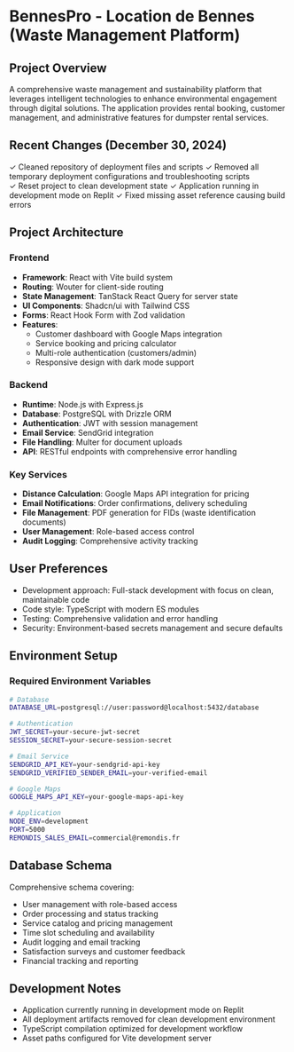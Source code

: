 # BennesPro - Location de Bennes (Waste Management Platform)

## Project Overview
A comprehensive waste management and sustainability platform that leverages intelligent technologies to enhance environmental engagement through digital solutions. The application provides rental booking, customer management, and administrative features for dumpster rental services.

## Recent Changes (December 30, 2024)
✓ Cleaned repository of deployment files and scripts
✓ Removed all temporary deployment configurations and troubleshooting scripts  
✓ Reset project to clean development state
✓ Application running in development mode on Replit
✓ Fixed missing asset reference causing build errors

## Project Architecture

### Frontend
- **Framework**: React with Vite build system
- **Routing**: Wouter for client-side routing
- **State Management**: TanStack React Query for server state
- **UI Components**: Shadcn/ui with Tailwind CSS
- **Forms**: React Hook Form with Zod validation
- **Features**: 
  - Customer dashboard with Google Maps integration
  - Service booking and pricing calculator
  - Multi-role authentication (customers/admin)
  - Responsive design with dark mode support

### Backend
- **Runtime**: Node.js with Express.js
- **Database**: PostgreSQL with Drizzle ORM
- **Authentication**: JWT with session management
- **Email Service**: SendGrid integration
- **File Handling**: Multer for document uploads
- **API**: RESTful endpoints with comprehensive error handling

### Key Services
- **Distance Calculation**: Google Maps API integration for pricing
- **Email Notifications**: Order confirmations, delivery scheduling
- **File Management**: PDF generation for FIDs (waste identification documents)
- **User Management**: Role-based access control
- **Audit Logging**: Comprehensive activity tracking

## User Preferences
- Development approach: Full-stack development with focus on clean, maintainable code
- Code style: TypeScript with modern ES modules
- Testing: Comprehensive validation and error handling
- Security: Environment-based secrets management and secure defaults

## Environment Setup

### Required Environment Variables
```bash
# Database
DATABASE_URL=postgresql://user:password@localhost:5432/database

# Authentication
JWT_SECRET=your-secure-jwt-secret
SESSION_SECRET=your-secure-session-secret

# Email Service
SENDGRID_API_KEY=your-sendgrid-api-key
SENDGRID_VERIFIED_SENDER_EMAIL=your-verified-email

# Google Maps
GOOGLE_MAPS_API_KEY=your-google-maps-api-key

# Application
NODE_ENV=development
PORT=5000
REMONDIS_SALES_EMAIL=commercial@remondis.fr
```

## Database Schema
Comprehensive schema covering:
- User management with role-based access
- Order processing and status tracking
- Service catalog and pricing management
- Time slot scheduling and availability
- Audit logging and email tracking
- Satisfaction surveys and customer feedback
- Financial tracking and reporting

## Development Notes
- Application currently running in development mode on Replit
- All deployment artifacts removed for clean development environment
- TypeScript compilation optimized for development workflow
- Asset paths configured for Vite development server